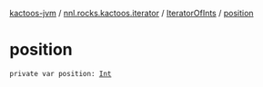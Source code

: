 [kactoos-jvm](../../index.md) / [nnl.rocks.kactoos.iterator](../index.md) / [IteratorOfInts](index.md) / [position](./position.md)

# position

`private var position: `[`Int`](https://kotlinlang.org/api/latest/jvm/stdlib/kotlin/-int/index.html)